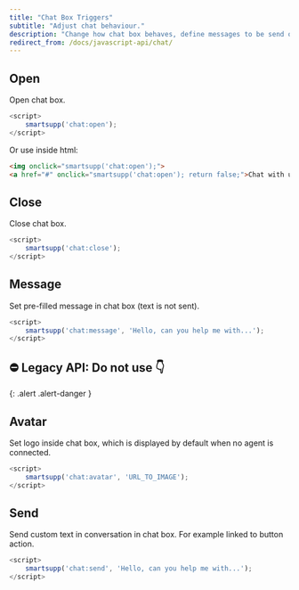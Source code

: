 ```yaml
---
title: "Chat Box Triggers"
subtitle: "Adjust chat behaviour."
description: "Change how chat box behaves, define messages to be send or set your language."
redirect_from: /docs/javascript-api/chat/
---
```


## Open

Open chat box.

```js
<script>
	smartsupp('chat:open');
</script>
```

Or use inside html:

```html
<img onclick="smartsupp('chat:open');">
<a href="#" onclick="smartsupp('chat:open'); return false;">Chat with us</a>
```

## Close

Close chat box.

```js
<script>
	smartsupp('chat:close');
</script>
```

## Message

Set pre-filled message in chat box (text is not sent).

```js
<script>
	smartsupp('chat:message', 'Hello, can you help me with...');
</script>
```

## ⛔ Legacy API: Do not use 👇
{: .alert .alert-danger }

## Avatar

Set logo inside chat box, which is displayed by default when no agent is connected.

```js
<script>
	smartsupp('chat:avatar', 'URL_TO_IMAGE');
</script>
```

## Send

Send custom text in conversation in chat box. For example linked to button action.

```js
<script>
	smartsupp('chat:send', 'Hello, can you help me with...');
</script>
```
